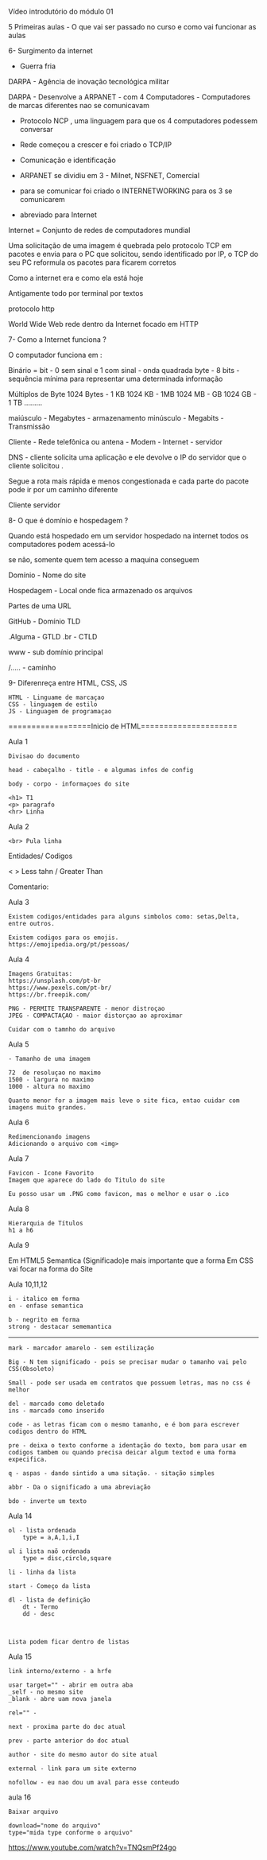 
Vídeo introdutório do módulo 01


5 Primeiras aulas - O que vai ser passado no curso e como vai funcionar as aulas


6- Surgimento da internet


- Guerra fria


DARPA - Agência de inovação tecnológica militar


DARPA - Desenvolve a ARPANET - com 4 Computadores - Computadores de marcas diferentes nao se comunicavam


- Protocolo NCP , uma linguagem para que os 4 computadores podessem conversar


- Rede começou a crescer e foi criado o TCP/IP


- Comunicação e identificação


- ARPANET se dividiu em 3 - Milnet, NSFNET, Comercial


- para se comunicar foi criado o INTERNETWORKING para os 3 se comunicarem


- abreviado para Internet


Internet = Conjunto de redes de computadores mundial


Uma solicitação de uma imagem é quebrada pelo protocolo TCP em pacotes e envia para o PC que solicitou, sendo identificado por IP, o TCP do seu PC reformula os pacotes para ficarem corretos


Como a internet era e como ela está hoje


Antigamente todo por terminal por textos


protocolo http


World Wide Web rede dentro da Internet focado em HTTP


7- Como a Internet funciona ?


O computador funciona em :

Binário = bit - 0 sem sinal e 1 com sinal - onda quadrada
byte - 8 bits - sequência mínima para representar uma determinada informação

Múltiplos de Byte
   1024 Bytes - 1 KB
   1024 KB - 1MB
   1024 MB -  GB
   1024 GB - 1 TB
   .........


maiúsculo - Megabytes - armazenamento
minúsculo - Megabits - Transmissão


Cliente - Rede telefônica ou antena - Modem - Internet - servidor


DNS - cliente solicita uma aplicação e ele devolve o IP do servidor que o cliente solicitou .

Segue a rota mais rápida e menos congestionada e cada parte do pacote pode ir por um caminho diferente

Cliente servidor

8- O que é domínio e hospedagem ?


Quando está hospedado em um servidor hospedado na internet todos os computadores podem acessá-lo


se não, somente quem tem acesso a maquina conseguem


Domínio - Nome do site


Hospedagem - Local onde fica armazenado os arquivos


Partes de uma URL


GitHub - Domínio
TLD


.Alguma - GTLD
.br - CTLD


www - sub domínio principal


/..... - caminho

9- Diferenreça entre HTML, CSS, JS

    HTML - Linguame de marcaçao
    CSS - linguagem de estilo 
    JS - Linguagem de programaçao 


==================Inicio de HTML=====================

Aula 1

    Divisao do documento 

    head - cabeçalho - title - e algumas infos de config

    body - corpo - informaçoes do site

    <h1> T1
    <p> paragrafo
    <hr> Linha

Aula 2

    <br> Pula linha

Entidades/ Codigos

&lt;        &gt; 
Less tahn / Greater Than

Comentario: <!---->

Aula 3

    Existem codigos/entidades para alguns simbolos como: setas,Delta, entre outros.

    Existem codigos para os emojis.
    https://emojipedia.org/pt/pessoas/

Aula 4

    Imagens Gratuitas:
    https://unsplash.com/pt-br
    https://www.pexels.com/pt-br/
    https://br.freepik.com/

    PNG - PERMITE TRANSPARENTE - menor distroçao
    JPEG - COMPACTAÇAO - maior distorçao ao aproximar

    Cuidar com o tamnho do arquivo 

Aula 5

    - Tamanho de uma imagem 
    
    72  de resoluçao no maximo
    1500 - largura no maximo 
    1000 - altura no maximo

    Quanto menor for a imagem mais leve o site fica, entao cuidar com imagens muito grandes.

Aula 6

    Redimencionando imagens 
    Adicionando o arquivo com <img>

Aula 7

    Favicon - Icone Favorito
    Imagem que aparece do lado do Titulo do site 

    Eu posso usar um .PNG como favicon, mas o melhor e usar o .ico
    
Aula 8 

    Hierarquia de Títulos
    h1 a h6

Aula 9

   Em HTML5 Semantica (Significado)e mais importante que a forma 
   Em CSS vai focar na forma do Site

Aula 10,11,12

    i - italico em forma 
    en - enfase semantica

    b - negrito em forma 
    strong - destacar sememantica 
-----------------------------------------------
    mark - marcador amarelo - sem estilização

    Big - N tem significado - pois se precisar mudar o tamanho vai pelo CSS(Obsoleto)

    Small - pode ser usada em contratos que possuem letras, mas no css é melhor

    del - marcado como deletado 
    ins - marcado como inserido

    code - as letras ficam com o mesmo tamanho, e é bom para escrever codigos dentro do HTML

    pre - deixa o texto conforme a identação do texto, bom para usar em codigos tambem ou quando precisa deicar algum textod e uma forma expecifica.

    q - aspas - dando sintido a uma sitação. - sitação simples

    abbr - Da o significado a uma abreviação

    bdo - inverte um texto

Aula 14

    ol - lista ordenada
        type = a,A,1,i,I
   
    ul i lista naõ ordenada
        type = disc,circle,square

    li - linha da lista 

    start - Começo da lista 

    dl - lista de definição
        dt - Termo
        dd - desc
    


    Lista podem ficar dentro de listas 

Aula 15


    link interno/externo - a hrfe

    usar target="" - abrir em outra aba
    _self - no mesmo site
    _blank - abre uam nova janela 

    rel="" - 
    
    next - proxima parte do doc atual
    
    prev - parte anterior do doc atual
    
    author - site do mesmo autor do site atual

    external - link para um site externo

    nofollow - eu nao dou um aval para esse conteudo 

aula 16

    Baixar arquivo

    download="nome do arquivo" 
    type="mida type conforme o arquivo"


https://www.youtube.com/watch?v=TNQsmPf24go